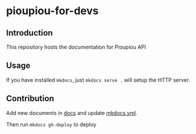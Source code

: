 # pioupiou-for-devs

## Introduction

This repository hosts the documentation for Pioupiou API

## Usage

If you have installed `mkdocs`, just `mkdocs serve .` will setup the HTTP server.

## Contribution

Add new documents in [docs](docs) and update [mkdocs.yml](mkdocs.yml).

Then run `mkdocs gh-deploy` to deploy